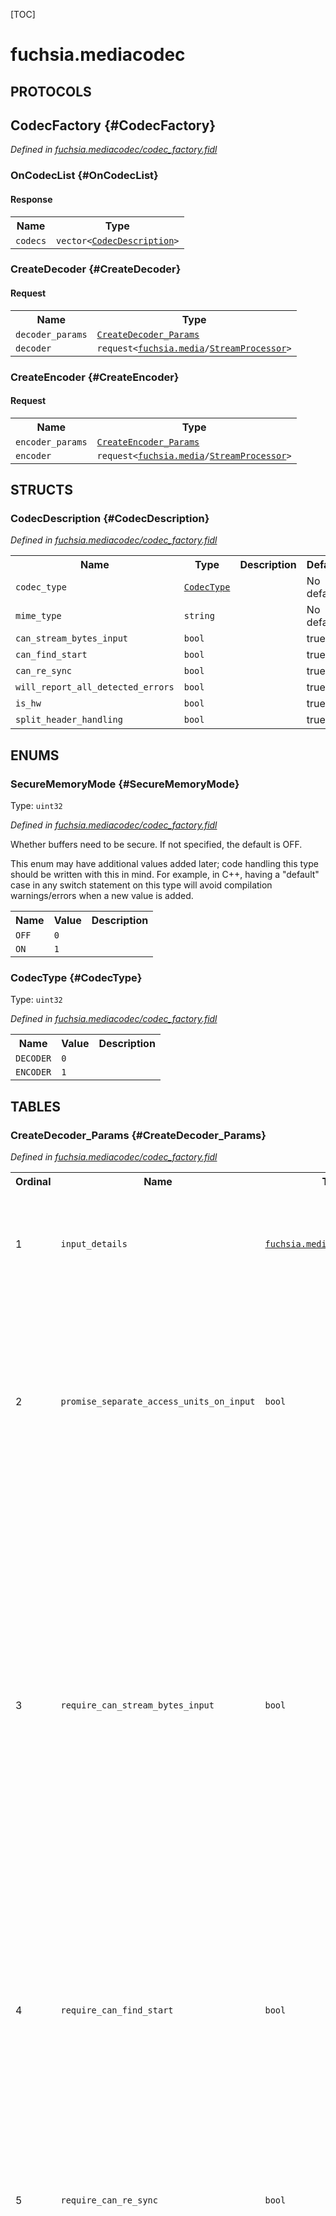 [TOC]

# fuchsia.mediacodec


## **PROTOCOLS**

## CodecFactory {#CodecFactory}
*Defined in [fuchsia.mediacodec/codec_factory.fidl](https://fuchsia.googlesource.com/fuchsia/+/master/sdk/fidl/fuchsia.mediacodec/codec_factory.fidl#255)*


### OnCodecList {#OnCodecList}




#### Response
<table>
    <tr><th>Name</th><th>Type</th></tr>
    <tr>
            <td><code>codecs</code></td>
            <td>
                <code>vector&lt;<a class='link' href='#CodecDescription'>CodecDescription</a>&gt;</code>
            </td>
        </tr></table>

### CreateDecoder {#CreateDecoder}


#### Request
<table>
    <tr><th>Name</th><th>Type</th></tr>
    <tr>
            <td><code>decoder_params</code></td>
            <td>
                <code><a class='link' href='#CreateDecoder_Params'>CreateDecoder_Params</a></code>
            </td>
        </tr><tr>
            <td><code>decoder</code></td>
            <td>
                <code>request&lt;<a class='link' href='../fuchsia.media/'>fuchsia.media</a>/<a class='link' href='../fuchsia.media/#StreamProcessor'>StreamProcessor</a>&gt;</code>
            </td>
        </tr></table>



### CreateEncoder {#CreateEncoder}


#### Request
<table>
    <tr><th>Name</th><th>Type</th></tr>
    <tr>
            <td><code>encoder_params</code></td>
            <td>
                <code><a class='link' href='#CreateEncoder_Params'>CreateEncoder_Params</a></code>
            </td>
        </tr><tr>
            <td><code>encoder</code></td>
            <td>
                <code>request&lt;<a class='link' href='../fuchsia.media/'>fuchsia.media</a>/<a class='link' href='../fuchsia.media/#StreamProcessor'>StreamProcessor</a>&gt;</code>
            </td>
        </tr></table>





## **STRUCTS**

### CodecDescription {#CodecDescription}
*Defined in [fuchsia.mediacodec/codec_factory.fidl](https://fuchsia.googlesource.com/fuchsia/+/master/sdk/fidl/fuchsia.mediacodec/codec_factory.fidl#220)*





<table>
    <tr><th>Name</th><th>Type</th><th>Description</th><th>Default</th></tr><tr>
            <td><code>codec_type</code></td>
            <td>
                <code><a class='link' href='#CodecType'>CodecType</a></code>
            </td>
            <td></td>
            <td>No default</td>
        </tr><tr>
            <td><code>mime_type</code></td>
            <td>
                <code>string</code>
            </td>
            <td></td>
            <td>No default</td>
        </tr><tr>
            <td><code>can_stream_bytes_input</code></td>
            <td>
                <code>bool</code>
            </td>
            <td></td>
            <td>true</td>
        </tr><tr>
            <td><code>can_find_start</code></td>
            <td>
                <code>bool</code>
            </td>
            <td></td>
            <td>true</td>
        </tr><tr>
            <td><code>can_re_sync</code></td>
            <td>
                <code>bool</code>
            </td>
            <td></td>
            <td>true</td>
        </tr><tr>
            <td><code>will_report_all_detected_errors</code></td>
            <td>
                <code>bool</code>
            </td>
            <td></td>
            <td>true</td>
        </tr><tr>
            <td><code>is_hw</code></td>
            <td>
                <code>bool</code>
            </td>
            <td></td>
            <td>true</td>
        </tr><tr>
            <td><code>split_header_handling</code></td>
            <td>
                <code>bool</code>
            </td>
            <td></td>
            <td>true</td>
        </tr>
</table>



## **ENUMS**

### SecureMemoryMode {#SecureMemoryMode}
Type: <code>uint32</code>

*Defined in [fuchsia.mediacodec/codec_factory.fidl](https://fuchsia.googlesource.com/fuchsia/+/master/sdk/fidl/fuchsia.mediacodec/codec_factory.fidl#22)*

<p>Whether buffers need to be secure.  If not specified, the default is OFF.</p>
<p>This enum may have additional values added later; code handling this type
should be written with this in mind.  For example, in C++, having a
&quot;default&quot; case in any switch statement on this type will avoid compilation
warnings/errors when a new value is added.</p>


<table>
    <tr><th>Name</th><th>Value</th><th>Description</th></tr><tr>
            <td><code>OFF</code></td>
            <td><code>0</code></td>
            <td></td>
        </tr><tr>
            <td><code>ON</code></td>
            <td><code>1</code></td>
            <td></td>
        </tr></table>

### CodecType {#CodecType}
Type: <code>uint32</code>

*Defined in [fuchsia.mediacodec/codec_factory.fidl](https://fuchsia.googlesource.com/fuchsia/+/master/sdk/fidl/fuchsia.mediacodec/codec_factory.fidl#215)*



<table>
    <tr><th>Name</th><th>Value</th><th>Description</th></tr><tr>
            <td><code>DECODER</code></td>
            <td><code>0</code></td>
            <td></td>
        </tr><tr>
            <td><code>ENCODER</code></td>
            <td><code>1</code></td>
            <td></td>
        </tr></table>



## **TABLES**

### CreateDecoder_Params {#CreateDecoder_Params}


*Defined in [fuchsia.mediacodec/codec_factory.fidl](https://fuchsia.googlesource.com/fuchsia/+/master/sdk/fidl/fuchsia.mediacodec/codec_factory.fidl#29)*



<table>
    <tr><th>Ordinal</th><th>Name</th><th>Type</th><th>Description</th></tr>
    <tr>
            <td>1</td>
            <td><code>input_details</code></td>
            <td>
                <code><a class='link' href='../fuchsia.media/'>fuchsia.media</a>/<a class='link' href='../fuchsia.media/#FormatDetails'>FormatDetails</a></code>
            </td>
            <td><p>Input mime type for a decoder.</p>
<p>The recognized mime types for now:
video/h264
video/vp9
audio/aac
input_details.oob_bytes must be an AudioSpecificConfig() as defined
by AAC spec.</p>
</td>
        </tr><tr>
            <td>2</td>
            <td><code>promise_separate_access_units_on_input</code></td>
            <td>
                <code>bool</code>
            </td>
            <td><p>This must be true in order for the client to be permitted to put a
timestamp on an input packet, which is in turn required to get any
timestamps on any output packets.</p>
<p>It is always legal to provide separate Access Units (henceforth AUs) to a
decoder, but this boolean must be true for a decoder to accept and
propagate timestamp values.</p>
<p>This must be true when creating a video encoder, or the CodecFactory
channel will close.</p>
</td>
        </tr><tr>
            <td>3</td>
            <td><code>require_can_stream_bytes_input</code></td>
            <td>
                <code>bool</code>
            </td>
            <td><p>Require that the selected codec be capable of accepting input where
AUs are not separated into separate packets.</p>
<p>This does not imply that the decoder can find the start of the first AU;
for that see require_can_find_start.  This does not imply that the decoder
can re-sync on its own if the stream data is damaged; for that see
require_can_re_sync.</p>
<p>If both promise_separate_access_units_on_input and
require_can_stream_bytes_input are true, the CodecFactory channel will
close.</p>
<p>If this is false, the client must feed separate AUs on the fuchsia.ui.input.  This
must be false for a video encoder, and if true the CodecFactory channel
will close.</p>
<p>Unless a client demands a decoder capable of taking concatenated AUs
(require_can_stream_bytes_input true), the client must feed a decoder
separate AUs.  This means the client cannot have parts of two separate AUs
in the same packet, unless require_can_stream_bytes_input is true.</p>
</td>
        </tr><tr>
            <td>4</td>
            <td><code>require_can_find_start</code></td>
            <td>
                <code>bool</code>
            </td>
            <td><p>A decoder is allowed to be capable of streaming bytes but not capable of
searching for the start of the first usable AU.  To require both, set both
require_can_stream_bytes_input and require_can_find_start.  Setting
require_can_find_start without require_can_stream_bytes_input is invalid.</p>
<p>With require_can_stream_bytes_input true but require_can_find_start false,
the client must start the first packet with the start of an AU, but can
send a stream of bytes after that.</p>
</td>
        </tr><tr>
            <td>5</td>
            <td><code>require_can_re_sync</code></td>
            <td>
                <code>bool</code>
            </td>
            <td><p>On problematic input data, all decoders are expected to at least be able to
close the channel rather than getting stuck in a failed and/or broken
state.</p>
<p>A decoder returned from a request with require_can_re_sync is potentially
able to handle damaged input without closing the Codec channel.  Such a
Codec is encouraged, but not required, to also satisfy requirements of
require_report_all_detected_errors.</p>
</td>
        </tr><tr>
            <td>6</td>
            <td><code>require_report_all_detected_errors</code></td>
            <td>
                <code>bool</code>
            </td>
            <td><p>Sometimes a client would rather fail an overall use of a decoder than fail
to notice data corruption.  For such scenarios, the client can specify
require_report_all_detected_errors.  For any codec returned from a
request with require_report_all_detected_errors set, on detection of
any input data corruption the codec will report in one or more of these
ways:</p>
<ul>
<li>closing the Codec channel</li>
<li>OnStreamFailed()</li>
<li>error_detected_before</li>
<li>error_detected_during</li>
</ul>
<p>If false, a codec may silently skip past corrupted input data.</p>
<p>No decoder can detect all corruption, because some corruption can look like
valid stream data.  This requirement is only to request a codec that
is written to attempt to detect <em>and report</em> input stream corruption.</p>
<p>This flag is not intended to be 100% bulletproof.  If a client needs robust
assurance that <em>all</em> detectable stream corruption is <em>always</em> detected,
this flag is not enough of a guarantee to achieve that.  Since some stream
corruption is inherently non-detectable in any case, such a client should
consider using stronger techniques upstream to ensure that corruption can
be detected with the needed probability very close to 1.</p>
<p>This flag being true doesn't imply anything about whether the codec will
discard damaged data vs. producing corresponding damaged output.  Only that
the codec will set error_detected_* bools to true when appropriate.</p>
<p>Regardless of this setting, not all timestamp_ish values provided on input
are guaranteed to show up on output.</p>
</td>
        </tr><tr>
            <td>7</td>
            <td><code>require_hw</code></td>
            <td>
                <code>bool</code>
            </td>
            <td><p>If true, require that the returned codec is HW-accelerated.</p>
</td>
        </tr><tr>
            <td>8</td>
            <td><code>permit_lack_of_split_header_handling</code></td>
            <td>
                <code>bool</code>
            </td>
            <td><p>permit_lack_of_split_header_handling</p>
<p>This field is a temporary field that will be going away.</p>
<p>TODO(dustingreen): Remove this field once we're down to zero codecs with
problems handling split headers.</p>
<p>By default, a Codec instance is required to handle &quot;split headers&quot;, meaning
that a client is allowed to deliver parts of an AU one byte at a time,
including parts near the beginning of the AU, and the codec is required to
tolerate and handle that properly.  However, unfortunately not all codecs
properly support split headers.  If a client is willing to permit such a
codec to be used, the client can set this to true.  Clients are not
encouraged to set this, but setting it may be necessary to find a codec for
some formats <em>for now</em>.  If a client sets this to true, the client should
deliver data of each AU with many contiguous non-split bytes from the start
of each AU.  The client is not strictly required to deliver one AU at a
time, only to ensure that either all the AU bytes are in a single packet or
that many bytes at the start of each AU are in a single packet.</p>
<p>The specification for how a client should use this and how a client should
behave if setting this to true is intentionally vague, because lack of
support for header splitting is not ideal, and is expected to be
temporary, and all codecs should handle split headers in the long run.
The main intent of this field is to avoid giving an innocent client using
default value of false here a codec that can't properly handle split
headers.  This is not an attempt at a mechanism to fully work around a
codec that doesn't handle split headers.</p>
</td>
        </tr><tr>
            <td>9</td>
            <td><code>secure_output_mode</code></td>
            <td>
                <code><a class='link' href='#SecureMemoryMode'>SecureMemoryMode</a></code>
            </td>
            <td><p>If set to ON, the decoder must support secure buffers on output, and
must reject non-secure buffers on output.</p>
<p>If set to OFF or not set, the created decoder will reject secure buffers
on output by closing the StreamProcessor channel.</p>
<p>If secure_input_mode ON, secure_output_mode must also be ON.</p>
</td>
        </tr><tr>
            <td>10</td>
            <td><code>secure_input_mode</code></td>
            <td>
                <code><a class='link' href='#SecureMemoryMode'>SecureMemoryMode</a></code>
            </td>
            <td><p>If set to ON, the decoder must support secure buffers on input and must
reject non-secure buffers on input.</p>
<p>If set to OFF or not set, the created decoder will reject secure buffers
on input by closing the StreamProcessor channel.</p>
<p>If secure_input_mode ON, secure_output_mode must also be ON.</p>
</td>
        </tr></table>

### CreateEncoder_Params {#CreateEncoder_Params}


*Defined in [fuchsia.mediacodec/codec_factory.fidl](https://fuchsia.googlesource.com/fuchsia/+/master/sdk/fidl/fuchsia.mediacodec/codec_factory.fidl#201)*

<p>Parameters used to request an encoder.</p>


<table>
    <tr><th>Ordinal</th><th>Name</th><th>Type</th><th>Description</th></tr>
    <tr>
            <td>1</td>
            <td><code>input_details</code></td>
            <td>
                <code><a class='link' href='../fuchsia.media/'>fuchsia.media</a>/<a class='link' href='../fuchsia.media/#FormatDetails'>FormatDetails</a></code>
            </td>
            <td><p>The format of the uncompressed input data.</p>
<p>This field should be a raw mime_type (e.g. 'video/raw') and uncompressed
format details for the encoder to use when reading buffers.</p>
<p>To be elibigible an encoder must support the input format.</p>
</td>
        </tr><tr>
            <td>2</td>
            <td><code>require_hw</code></td>
            <td>
                <code>bool</code>
            </td>
            <td><p>If true, require that the returned codec is HW-accelerated.</p>
</td>
        </tr></table>











